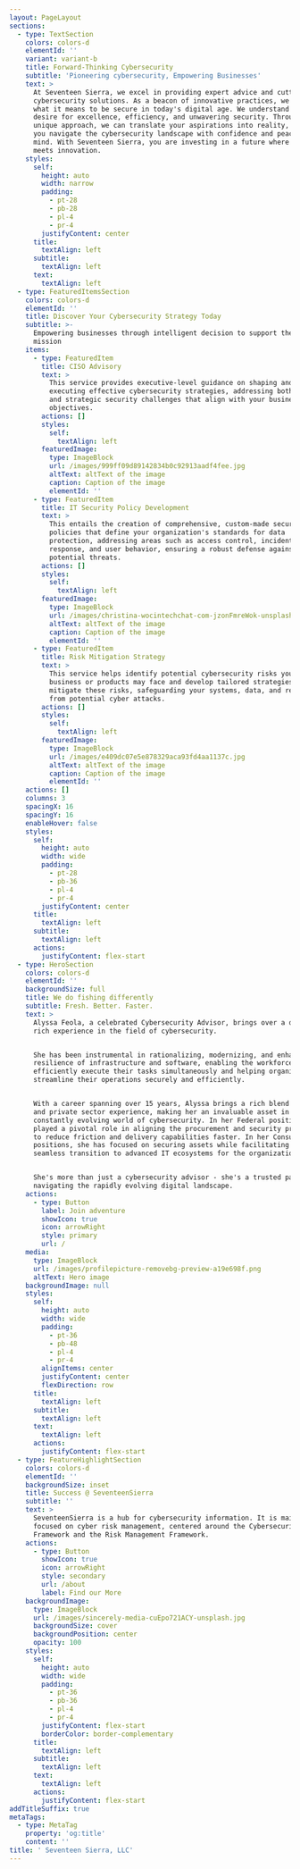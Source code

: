 ```yaml
---
layout: PageLayout
sections:
  - type: TextSection
    colors: colors-d
    elementId: ''
    variant: variant-b
    title: Forward-Thinking Cybersecurity
    subtitle: 'Pioneering cybersecurity, Empowering Businesses'
    text: >
      At Seventeen Sierra, we excel in providing expert advice and cutting-edge
      cybersecurity solutions. As a beacon of innovative practices, we redefine
      what it means to be secure in today's digital age. We understand your
      desire for excellence, efficiency, and unwavering security. Through our
      unique approach, we can translate your aspirations into reality, helping
      you navigate the cybersecurity landscape with confidence and peace of
      mind. With Seventeen Sierra, you are investing in a future where safety
      meets innovation.
    styles:
      self:
        height: auto
        width: narrow
        padding:
          - pt-28
          - pb-28
          - pl-4
          - pr-4
        justifyContent: center
      title:
        textAlign: left
      subtitle:
        textAlign: left
      text:
        textAlign: left
  - type: FeaturedItemsSection
    colors: colors-d
    elementId: ''
    title: Discover Your Cybersecurity Strategy Today
    subtitle: >-
      Empowering businesses through intelligent decision to support their cyber
      mission
    items:
      - type: FeaturedItem
        title: CISO Advisory
        text: >
          This service provides executive-level guidance on shaping and
          executing effective cybersecurity strategies, addressing both tactical
          and strategic security challenges that align with your business
          objectives.
        actions: []
        styles:
          self:
            textAlign: left
        featuredImage:
          type: ImageBlock
          url: /images/999ff09d89142834b0c92913aadf4fee.jpg
          altText: altText of the image
          caption: Caption of the image
          elementId: ''
      - type: FeaturedItem
        title: IT Security Policy Development
        text: >
          This entails the creation of comprehensive, custom-made security
          policies that define your organization's standards for data
          protection, addressing areas such as access control, incident
          response, and user behavior, ensuring a robust defense against
          potential threats.
        actions: []
        styles:
          self:
            textAlign: left
        featuredImage:
          type: ImageBlock
          url: /images/christina-wocintechchat-com-jzonFmreWok-unsplash.jpg
          altText: altText of the image
          caption: Caption of the image
          elementId: ''
      - type: FeaturedItem
        title: Risk Mitigation Strategy
        text: >
          This service helps identify potential cybersecurity risks your
          business or products may face and develop tailored strategies to
          mitigate these risks, safeguarding your systems, data, and reputation
          from potential cyber attacks.
        actions: []
        styles:
          self:
            textAlign: left
        featuredImage:
          type: ImageBlock
          url: /images/e409dc07e5e878329aca93fd4aa1137c.jpg
          altText: altText of the image
          caption: Caption of the image
          elementId: ''
    actions: []
    columns: 3
    spacingX: 16
    spacingY: 16
    enableHover: false
    styles:
      self:
        height: auto
        width: wide
        padding:
          - pt-28
          - pb-36
          - pl-4
          - pr-4
        justifyContent: center
      title:
        textAlign: left
      subtitle:
        textAlign: left
      actions:
        justifyContent: flex-start
  - type: HeroSection
    colors: colors-d
    elementId: ''
    backgroundSize: full
    title: We do fishing differently
    subtitle: Fresh. Better. Faster.
    text: >
      Alyssa Feola, a celebrated Cybersecurity Advisor, brings over a decade of
      rich experience in the field of cybersecurity.


      She has been instrumental in rationalizing, modernizing, and enhancing the
      resilience of infrastructure and software, enabling the workforce to
      efficiently execute their tasks simultaneously and helping organizations
      streamline their operations securely and efficiently.


      With a career spanning over 15 years, Alyssa brings a rich blend of public
      and private sector experience, making her an invaluable asset in the
      constantly evolving world of cybersecurity. In her Federal positions, she
      played a pivotal role in aligning the procurement and security processes
      to reduce friction and delivery capabilities faster. In her Consultant
      positions, she has focused on securing assets while facilitating a
      seamless transition to advanced IT ecosystems for the organization.


      She's more than just a cybersecurity advisor - she's a trusted partner in
      navigating the rapidly evolving digital landscape.
    actions:
      - type: Button
        label: Join adventure
        showIcon: true
        icon: arrowRight
        style: primary
        url: /
    media:
      type: ImageBlock
      url: /images/profilepicture-removebg-preview-a19e698f.png
      altText: Hero image
    backgroundImage: null
    styles:
      self:
        height: auto
        width: wide
        padding:
          - pt-36
          - pb-48
          - pl-4
          - pr-4
        alignItems: center
        justifyContent: center
        flexDirection: row
      title:
        textAlign: left
      subtitle:
        textAlign: left
      text:
        textAlign: left
      actions:
        justifyContent: flex-start
  - type: FeatureHighlightSection
    colors: colors-d
    elementId: ''
    backgroundSize: inset
    title: Success @ SeventeenSierra
    subtitle: ''
    text: >
      SeventeenSierra is a hub for cybersecurity information. It is mainly
      focused on cyber risk management, centered around the Cybersecurity
      Framework and the Risk Management Framework.
    actions:
      - type: Button
        showIcon: true
        icon: arrowRight
        style: secondary
        url: /about
        label: Find our More
    backgroundImage:
      type: ImageBlock
      url: /images/sincerely-media-cuEpo721ACY-unsplash.jpg
      backgroundSize: cover
      backgroundPosition: center
      opacity: 100
    styles:
      self:
        height: auto
        width: wide
        padding:
          - pt-36
          - pb-36
          - pl-4
          - pr-4
        justifyContent: flex-start
        borderColor: border-complementary
      title:
        textAlign: left
      subtitle:
        textAlign: left
      text:
        textAlign: left
      actions:
        justifyContent: flex-start
addTitleSuffix: true
metaTags:
  - type: MetaTag
    property: 'og:title'
    content: ''
title: ' Seventeen Sierra, LLC'
---
```

